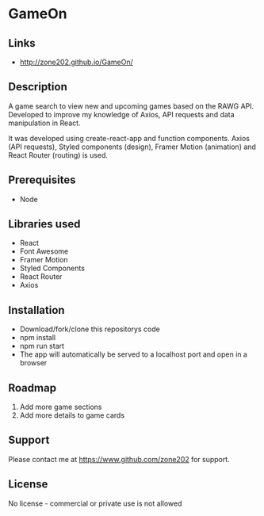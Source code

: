 # GameOn

## Links
* http://zone202.github.io/GameOn/

## Description
<p>A game search to view new and upcoming games based on the RAWG API. Developed to improve my knowledge of Axios, API requests and data manipulation in React.</p>
<p>It was developed using create-react-app and function components. Axios (API requests), Styled components (design), Framer Motion (animation) and React Router (routing) is used.</p>

## Prerequisites
<ul>
  <li>Node</li>
</ul>

## Libraries used
<ul>  
  <li>React</li>
  <li>Font Awesome</li>
  <li>Framer Motion</li>
  <li>Styled Components</li>
  <li>React Router</li>
  <li>Axios</li>
</ul>

## Installation
<ul>
  <li>Download/fork/clone this repositorys code</li>
  <li>npm install</li>
  <li>npm run start</li>
  <li>The app will automatically be served to a localhost port and open in a browser</li>
</ul>

## Roadmap
<ol>
  <li>Add more game sections</li>
  <li>Add more details to game cards</li>
</ol>

## Support
Please contact me at https://www.github.com/zone202 for support.

## License
No license - commercial or private use is not allowed

